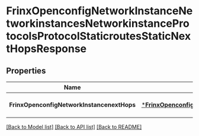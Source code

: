 # FrinxOpenconfigNetworkInstanceNetworkinstancesNetworkinstanceProtocolsProtocolStaticroutesStaticNextHopsResponse

## Properties
Name | Type | Description | Notes
------------ | ------------- | ------------- | -------------
**FrinxOpenconfigNetworkInstancenextHops** | [***FrinxOpenconfigNetworkInstanceNetworkinstancesNetworkinstanceProtocolsProtocolStaticroutesStaticNextHops**](frinx.openconfig.network.instance.networkinstances.networkinstance.protocols.protocol.staticroutes.static.NextHops.md) |  | [optional] [default to null]

[[Back to Model list]](../README.md#documentation-for-models) [[Back to API list]](../README.md#documentation-for-api-endpoints) [[Back to README]](../README.md)


